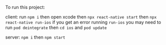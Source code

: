 To run this project: 

client: 
run `npm i` then
open xcode then 
`npx react-native start` then 
`npx react-native run-ios`
if you get an error running `run-ios` you may need to run `pod deintegrate` then `cd ios` and `pod update`

server: 
`npm i` then `npm start`
